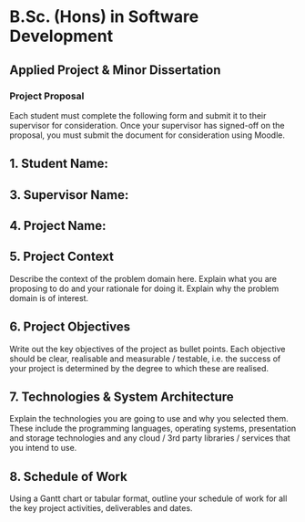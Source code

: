 # B.Sc. (Hons) in Software Development

## Applied Project & Minor Dissertation

### Project Proposal

Each student must complete the following form and submit it to their supervisor for consideration. Once your
supervisor has signed-off on the proposal, you must submit the document for consideration using Moodle.

## 1. Student Name:

## 3. Supervisor Name:

## 4. Project Name:

## 5. Project Context
Describe the context of the problem domain here. Explain what you are proposing to do and your rationale for doing it. Explain why the problem domain is of interest.

## 6. Project Objectives
Write out the key objectives of the project as bullet points. Each objective should be clear, realisable and measurable / testable, i.e. the success of your project is determined by the degree to which these are realised.

## 7. Technologies & System Architecture
Explain the technologies you are going to use and why you selected them. These include the programming languages, operating systems, presentation and storage technologies and any cloud / 3rd party libraries / services
that you intend to use.

## 8. Schedule of Work
Using a Gantt chart or tabular format, outline your schedule of work for all the key project activities, deliverables and dates.

